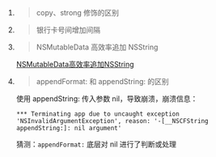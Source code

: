 1. > copy、strong 修饰的区别

2. > 银行卡号间增加间隔

3. > NSMutableData 高效率追加 NSString

	[NSMutableData高效率追加NSString](https://blog.csdn.net/baight123/article/details/53580436)
	
4. > appendFormat: 和 appendString: 的区别

	使用 appendString: 传入参数 nil，导致崩溃，崩溃信息：
	
	```
	*** Terminating app due to uncaught exception 'NSInvalidArgumentException', reason: '-[__NSCFString appendString:]: nil argument'
	```
	
	猜测：`appendFormat:` 底层对 nil 进行了判断或处理